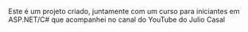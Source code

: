 Este é um projeto criado, juntamente com um curso para iniciantes em ASP.NET/C# que acompanhei no canal do YouTube do Julio Casal